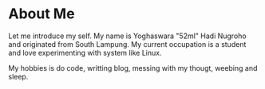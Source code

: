 # About Me 

Let me introduce my self. My name is Yoghaswara "52ml" Hadi Nugroho and originated from South Lampung. My current occupation is a student and love experimenting with system like Linux.

My hobbies is do code, writting blog, messing with my thougt, weebing and sleep.
